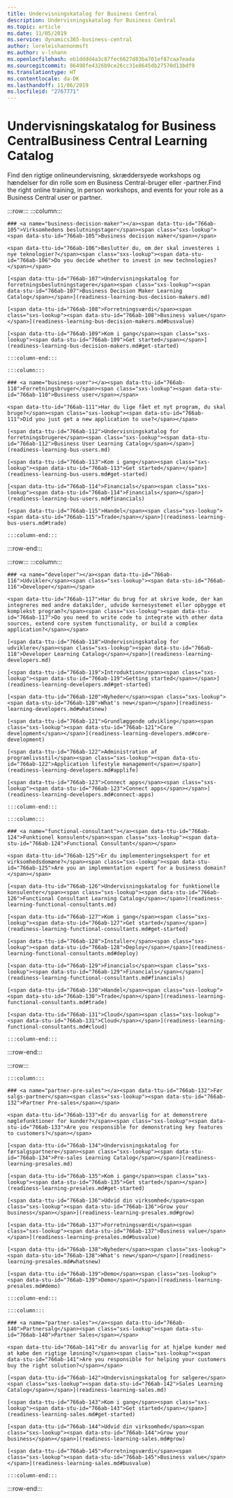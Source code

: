 ```yaml
---
title: Undervisningskatalog for Business Central
description: Undervisningskatalog for Business Central
ms.topic: article
ms.date: 11/05/2019
ms.service: dynamics365-business-central
author: loreleishannonmsft
ms.author: v-lshann
ms.openlocfilehash: eb1dddd4a3c87fec6627d83ba701ef87caa7eada
ms.sourcegitcommit: 86498fe4326b9ce26cc31e8645db27570d13bdf9
ms.translationtype: HT
ms.contentlocale: da-DK
ms.lasthandoff: 11/06/2019
ms.locfileid: "2767771"
---
```

# <a name="business-central-learning-catalog"></a><span data-ttu-id="766ab-103">Undervisningskatalog for Business Central</span><span class="sxs-lookup"><span data-stu-id="766ab-103">Business Central Learning Catalog</span></span>
<span data-ttu-id="766ab-104">Find den rigtige onlineundervisning, skræddersyede workshops og hændelser for din rolle som en Business Central-bruger eller -partner.</span><span class="sxs-lookup"><span data-stu-id="766ab-104">Find the right online training, in person workshops, and events for your role as a Business Central user or partner.</span></span>

:::row:::
    :::column:::

    ### <a name="business-decision-maker"></a><span data-ttu-id="766ab-105">Virksomhedens beslutningstager</span><span class="sxs-lookup"><span data-stu-id="766ab-105">Business decision maker</span></span>

    <span data-ttu-id="766ab-106">Beslutter du, om der skal investeres i nye teknologier?</span><span class="sxs-lookup"><span data-stu-id="766ab-106">Do you decide whether to invest in new technologies?</span></span> 

    [<span data-ttu-id="766ab-107">Undervisningskatalog for forretningsbeslutningstagere</span><span class="sxs-lookup"><span data-stu-id="766ab-107">Business Decision Maker Learning Catalog</span></span>](readiness-learning-bus-decision-makers.md)

    [<span data-ttu-id="766ab-108">Forretningsværdi</span><span class="sxs-lookup"><span data-stu-id="766ab-108">Business value</span></span>](readiness-learning-bus-decision-makers.md#busvalue)

    [<span data-ttu-id="766ab-109">Kom i gang</span><span class="sxs-lookup"><span data-stu-id="766ab-109">Get started</span></span>](readiness-learning-bus-decision-makers.md#get-started)

    :::column-end:::

    :::column:::

    ### <a name="business-user"></a><span data-ttu-id="766ab-110">Forretningsbruger</span><span class="sxs-lookup"><span data-stu-id="766ab-110">Business user</span></span>

    <span data-ttu-id="766ab-111">Har du lige fået et nyt program, du skal bruge?</span><span class="sxs-lookup"><span data-stu-id="766ab-111">Did you just get a new application to use?</span></span> 

    [<span data-ttu-id="766ab-112">Undervisningskatalog for forretningsbrugere</span><span class="sxs-lookup"><span data-stu-id="766ab-112">Business User Learning Catalog</span></span>](readiness-learning-bus-users.md)

    [<span data-ttu-id="766ab-113">Kom i gang</span><span class="sxs-lookup"><span data-stu-id="766ab-113">Get started</span></span>](readiness-learning-bus-users.md#get-started)

    [<span data-ttu-id="766ab-114">Financials</span><span class="sxs-lookup"><span data-stu-id="766ab-114">Financials</span></span>](readiness-learning-bus-users.md#financials)

    [<span data-ttu-id="766ab-115">Handel</span><span class="sxs-lookup"><span data-stu-id="766ab-115">Trade</span></span>](readiness-learning-bus-users.md#trade)

    :::column-end:::

:::row-end:::

:::row:::
    :::column:::

    ### <a name="developer"></a><span data-ttu-id="766ab-116">Udvikler</span><span class="sxs-lookup"><span data-stu-id="766ab-116">Developer</span></span>

    <span data-ttu-id="766ab-117">Har du brug for at skrive kode, der kan integreres med andre datakilder, udvide kernesystemet eller opbygge et komplekst program?</span><span class="sxs-lookup"><span data-stu-id="766ab-117">Do you need to write code to integrate with other data sources, extend core system functionality, or build a complex application?</span></span>

    [<span data-ttu-id="766ab-118">Undervisningskatalog for udviklere</span><span class="sxs-lookup"><span data-stu-id="766ab-118">Developer Learning Catalog</span></span>](readiness-learning-developers.md)

    [<span data-ttu-id="766ab-119">Introduktion</span><span class="sxs-lookup"><span data-stu-id="766ab-119">Getting started</span></span>](readiness-learning-developers.md#get-started)

    [<span data-ttu-id="766ab-120">Nyheder</span><span class="sxs-lookup"><span data-stu-id="766ab-120">What's new</span></span>](readiness-learning-developers.md#whatsnew)

    [<span data-ttu-id="766ab-121">Grundlæggende udvikling</span><span class="sxs-lookup"><span data-stu-id="766ab-121">Core development</span></span>](readiness-learning-developers.md#core-development)

    [<span data-ttu-id="766ab-122">Administration af programlivsstil</span><span class="sxs-lookup"><span data-stu-id="766ab-122">Application lifestyle management</span></span>](readiness-learning-developers.md#applife)

    [<span data-ttu-id="766ab-123">Connect apps</span><span class="sxs-lookup"><span data-stu-id="766ab-123">Connect apps</span></span>](readiness-learning-developers.md#connect-apps)

    :::column-end:::

    :::column:::

    ### <a name="functional-consultant"></a><span data-ttu-id="766ab-124">Funktionel konsulent</span><span class="sxs-lookup"><span data-stu-id="766ab-124">Functional Consultant</span></span>
    
    <span data-ttu-id="766ab-125">Er du implementeringsekspert for et virksomhedsdomæne?</span><span class="sxs-lookup"><span data-stu-id="766ab-125">Are you an implementation expert for a business domain?</span></span> 

    [<span data-ttu-id="766ab-126">Undervisningskatalog for funktionelle konsulenter</span><span class="sxs-lookup"><span data-stu-id="766ab-126">Functional Consultant Learning Catalog</span></span>](readiness-learning-functional-consultants.md)

    [<span data-ttu-id="766ab-127">Kom i gang</span><span class="sxs-lookup"><span data-stu-id="766ab-127">Get started</span></span>](readiness-learning-functional-consultants.md#get-started)

    [<span data-ttu-id="766ab-128">Installer</span><span class="sxs-lookup"><span data-stu-id="766ab-128">Deploy</span></span>](readiness-learning-functional-consultants.md#deploy)

    [<span data-ttu-id="766ab-129">Financials</span><span class="sxs-lookup"><span data-stu-id="766ab-129">Financials</span></span>](readiness-learning-functional-consultants.md#financials)

    [<span data-ttu-id="766ab-130">Handel</span><span class="sxs-lookup"><span data-stu-id="766ab-130">Trade</span></span>](readiness-learning-functional-consultants.md#trade)

    [<span data-ttu-id="766ab-131">Cloud</span><span class="sxs-lookup"><span data-stu-id="766ab-131">Cloud</span></span>](readiness-learning-functional-consultants.md#cloud)

    :::column-end:::

:::row-end:::

:::row:::

    :::column:::

    ### <a name="partner-pre-sales"></a><span data-ttu-id="766ab-132">Før salgs-partner</span><span class="sxs-lookup"><span data-stu-id="766ab-132">Partner Pre-sales</span></span>

    <span data-ttu-id="766ab-133">Er du ansvarlig for at demonstrere nøglefunktioner for kunder?</span><span class="sxs-lookup"><span data-stu-id="766ab-133">Are you responsible for demonstrating key features to customers?</span></span> 

    [<span data-ttu-id="766ab-134">Undervisningskatalog for førsalgspartnere</span><span class="sxs-lookup"><span data-stu-id="766ab-134">Pre-sales Learning Catalog</span></span>](readiness-learning-presales.md)

    [<span data-ttu-id="766ab-135">Kom i gang</span><span class="sxs-lookup"><span data-stu-id="766ab-135">Get started</span></span>](readiness-learning-presales.md#get-started)

    [<span data-ttu-id="766ab-136">Udvid din virksomhed</span><span class="sxs-lookup"><span data-stu-id="766ab-136">Grow your business</span></span>](readiness-learning-presales.md#grow)

    [<span data-ttu-id="766ab-137">Forretningsværdi</span><span class="sxs-lookup"><span data-stu-id="766ab-137">Business value</span></span>](readiness-learning-presales.md#busvalue)

    [<span data-ttu-id="766ab-138">Nyheder</span><span class="sxs-lookup"><span data-stu-id="766ab-138">What's new</span></span>](readiness-learning-presales.md#whatsnew)

    [<span data-ttu-id="766ab-139">Demo</span><span class="sxs-lookup"><span data-stu-id="766ab-139">Demo</span></span>](readiness-learning-presales.md#demo)

    :::column-end:::

    :::column:::

    ### <a name="partner-sales"></a><span data-ttu-id="766ab-140">Partnersalg</span><span class="sxs-lookup"><span data-stu-id="766ab-140">Partner Sales</span></span>

    <span data-ttu-id="766ab-141">Er du ansvarlig for at hjælpe kunder med at købe den rigtige løsning?</span><span class="sxs-lookup"><span data-stu-id="766ab-141">Are you responsible for helping your customers buy the right solution?</span></span> 

    [<span data-ttu-id="766ab-142">Undervisningskatalog for sælgere</span><span class="sxs-lookup"><span data-stu-id="766ab-142">Sales Learning Catalog</span></span>](readiness-learning-sales.md)

    [<span data-ttu-id="766ab-143">Kom i gang</span><span class="sxs-lookup"><span data-stu-id="766ab-143">Get started</span></span>](readiness-learning-sales.md#get-started)

    [<span data-ttu-id="766ab-144">Udvid din virksomhed</span><span class="sxs-lookup"><span data-stu-id="766ab-144">Grow your business</span></span>](readiness-learning-sales.md#grow)

    [<span data-ttu-id="766ab-145">Forretningsværdi</span><span class="sxs-lookup"><span data-stu-id="766ab-145">Business value</span></span>](readiness-learning-sales.md#busvalue)

    :::column-end:::

:::row-end:::
